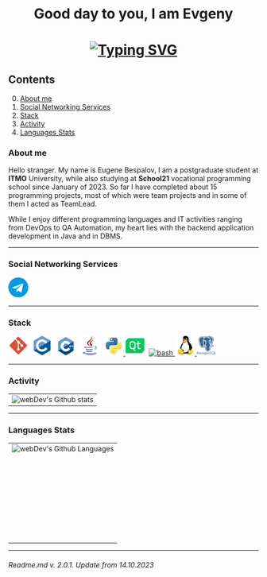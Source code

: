 <h1 align="center">Good day to you, I am Evgeny <a
<img src="images/banner.gif" height="30"/></a></h1>
<h1 align="center"><a href="https://git.io/typing-svg"><img src="https://readme-typing-svg.demolab.com?font=Fira+Code&pause=1000&center=true&width=435&lines=Junior+Java+programmer" alt="Typing SVG" /></a>


## Contents

0. [About me](#about-me)
1. [Social Networking Services](#social-networking-services)
2. [Stack](#stack)
3. [Activity](#activity)
4. [Languages Stats](#languages-stats)


### About me

Hello stranger. My name is Eugene Bespalov, I am a postgraduate student at **ITMO** University, while also studying at **School21**  vocational programming school since January of 2023. So far I have completed about 15 programming projects, most of which
were team projects and in some of them I acted as TeamLead.

While I enjoy different programming languages and IT activities ranging from DevOps to QA Automation, my heart lies with the backend application development in Java and in DBMS.

---

### Social Networking Services

<div id="badges">    
    <a href="https://t.me/EugeneCanadien" target="_blank">
      <img src="images/telegram.png" width="40" height="40" alt="Telegram"/>
    </a>
    
</div>

---

### Stack

<div>
  <img src="images/git.png" title="git" alt="git" width="40" height="40"/>&nbsp
  <img src="images/c.png" title="CLanguage" alt="CLanguage" width="40" height="40"/>&nbsp
  <img src="images/c++.png" title="CPlusPlusLanguage" alt="CPlusPlusLanguage" width="40" height="40"/>&nbsp
  <img src="images/java.png" title="JavaLanguage" alt="JavaLanguage" width="40" height="40"/>&nbsp
  <a href="https://www.python.org" target="_blank" rel="noreferrer"> <img src="https://raw.githubusercontent.com/devicons/devicon/master/icons/python/python-original.svg" alt="python" width="40" height="40"/> </a>
    <img src="images/qt.png" title="QtFramework" alt="QtFramework" width="40" height="40"/>&nbsp
  <a href="https://www.gnu.org/software/bash/" target="_blank" rel="noreferrer"> <img src="https://www.vectorlogo.zone/logos/gnu_bash/gnu_bash-icon.svg" alt="bash" width="40" height="40"/> </a> 
    <a href="https://www.linux.org/" target="_blank" rel="noreferrer"> <img src="https://raw.githubusercontent.com/devicons/devicon/master/icons/linux/linux-original.svg" alt="linux" width="40" height="40"/> </a>    
  <img src="images/postgresql.png" title="PostgreSql" alt="PostgreSql" width="40" height="40"/>
  </div>

---

### Activity

<table>
  <tr>
    <td>
      <img align="left" src="http://github-readme-streak-stats.herokuapp.com?user=KAHADOC&theme=dark&background=000000" alt="webDev's Github stats" />
    </td>
  </tr>
</table>

---

### Languages Stats

<table>
  <tr>
    <td>
      <img height="195px" align="right" alt="webDev's Github Languages" src="https://github-readme-stats-sigma-five.vercel.app/api/top-langs/?username=KAHADOC&layout=compact&theme=vision-friendly-dark" />
    </td>
  </tr>
</table>

---

###### Readme.md v. 2.0.1. Update from 14.10.2023
